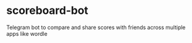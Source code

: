 # scoreboard-bot
Telegram bot to compare and share scores with friends across multiple apps like wordle

